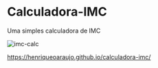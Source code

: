 # Calculadora-IMC
Uma simples calculadora de IMC

![imc-calc](https://user-images.githubusercontent.com/107430833/203892713-7d17e80a-136c-479e-89ac-72a0d75ef861.gif)

https://henriqueoaraujo.github.io/calculadora-imc/
